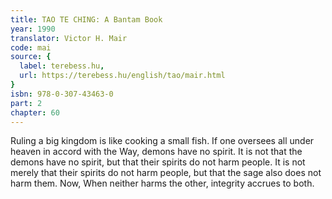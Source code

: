 ```yaml
---
title: TAO TE CHING: A Bantam Book
year: 1990
translator: Victor H. Mair
code: mai
source: {
  label: terebess.hu,
  url: https://terebess.hu/english/tao/mair.html
}
isbn: 978-0-307-43463-0
part: 2
chapter: 60
---
```

Ruling a big kingdom is like cooking a small fish.
If one oversees all under heaven in accord with the Way, demons have no spirit.
It is not that the demons have no spirit, but that their spirits do not harm people.
It is not merely that their spirits do not harm people, but that the sage also does not harm them.
Now,
When neither harms the other, integrity accrues to both.